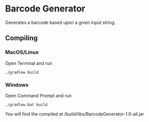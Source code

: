 # Barcode Generator
Generates a barcode based upon a given input string.

## Compiling
### MacOS/Linux
Open Terminal and run
```shell
./gradlew build
```
### Windows
Open Command Prompt and run
```
./gradlew.bat build
```

You will find the compiled at /build/libs/BarcodeGenerator-1.0-all.jar